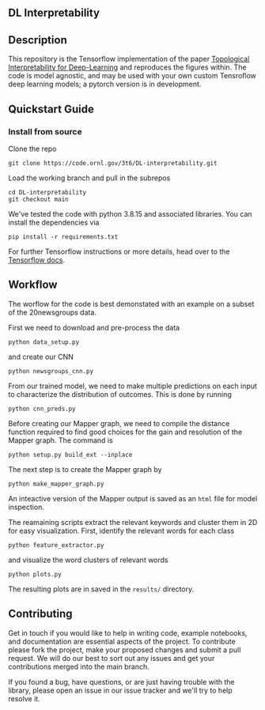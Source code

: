 ## DL Interpretability

## Description

This repository is the Tensorflow implementation of the paper [Topological Interpretability for Deep-Learning](https://arxiv.org/abs/2305.08642)
and reproduces the figures within. The code is model agnostic, and may be used with your own 
custom Tensroflow deep learning models; a pytorch version is in development.

## Quickstart Guide


### Install from source
Clone the repo
```shell
git clone https://code.ornl.gov/3t6/DL-interpretability.git
```
Load the working branch and pull in the subrepos
```shell
cd DL-interpretability
git checkout main
```

We've tested the code with python 3.8.15 and associated libraries. You can install the dependencies via
```shell
pip install -r requirements.txt
```

For further Tensorflow instructions or more details, head over to the [Tensorflow docs](https://www.tensorflow.org/api_docs).


## Workflow

The worflow for the code is best demonstated with an example on a subset 
of the 20newsgroups data.

First we need to download and pre-process the data
```
python data_setup.py

```
and create our CNN
```
python newsgroups_cnn.py
```

From our trained model, we need to make multiple predictions on each input to 
characterize the distribution of outcomes. This is done by running
```
python cnn_preds.py
```

Before creating our Mapper graph, we need to compile the distance function required to find good choices 
for the gain and resolution of the Mapper graph. The command is
```
python setup.py build_ext --inplace
```

The next step is to create the Mapper graph by
```
python make_mapper_graph.py
```
An inteactive version of the Mapper output is saved as an `html` file for model inspection. 

The reamaining scripts extract the relevant keywords and cluster them in 2D for easy visualization.
First, identify the relevant words for each class
```
python feature_extractor.py
```
and visualize the word clusters of relevant words
```
python plots.py
```

The resulting plots are in saved in the `results/` directory.

## Contributing
Get in touch if you would like to help in writing code, example notebooks, and documentation are essential aspects of the project. To contribute please fork the project, make your proposed changes and submit a pull request. We will do our best to sort out any issues and get your contributions merged into the main branch.

If you found a bug, have questions, or are just having trouble with the library, please open an issue in our issue tracker and we'll try to help resolve it.

